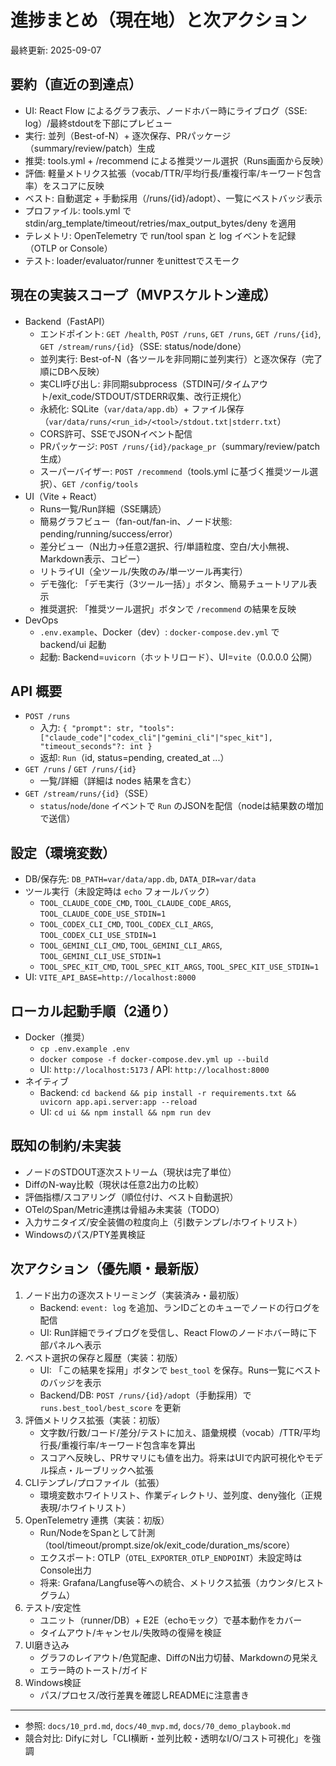 # 進捗まとめ（現在地）と次アクション

最終更新: 2025-09-07

## 要約（直近の到達点）
- UI: React Flow によるグラフ表示、ノードホバー時にライブログ（SSE: log）/最終stdoutを下部にプレビュー
- 実行: 並列（Best-of-N）+ 逐次保存、PRパッケージ（summary/review/patch）生成
- 推奨: tools.yml + /recommend による推奨ツール選択（Runs画面から反映）
- 評価: 軽量メトリクス拡張（vocab/TTR/平均行長/重複行率/キーワード包含率）をスコアに反映
- ベスト: 自動選定 + 手動採用（/runs/{id}/adopt）、一覧にベストバッジ表示
- プロファイル: tools.yml で stdin/arg_template/timeout/retries/max_output_bytes/deny を適用
- テレメトリ: OpenTelemetry で run/tool span と log イベントを記録（OTLP or Console）
- テスト: loader/evaluator/runner をunittestでスモーク

## 現在の実装スコープ（MVPスケルトン達成）
- Backend（FastAPI）
  - エンドポイント: `GET /health`, `POST /runs`, `GET /runs`, `GET /runs/{id}`, `GET /stream/runs/{id}`（SSE: status/node/done）
  - 並列実行: Best-of-N（各ツールを非同期に並列実行）と逐次保存（完了順にDBへ反映）
  - 実CLI呼び出し: 非同期subprocess（STDIN可/タイムアウト/exit_code/STDOUT/STDERR収集、改行正規化）
  - 永続化: SQLite（`var/data/app.db`）+ ファイル保存（`var/data/runs/<run_id>/<tool>/stdout.txt|stderr.txt`）
  - CORS許可、SSEでJSONイベント配信
  - PRパッケージ: `POST /runs/{id}/package_pr`（summary/review/patch 生成）
  - スーパーバイザー: `POST /recommend`（tools.yml に基づく推奨ツール選択）、`GET /config/tools`
- UI（Vite + React）
  - Runs一覧/Run詳細（SSE購読）
  - 簡易グラフビュー（fan-out/fan-in、ノード状態: pending/running/success/error）
  - 差分ビュー（N出力→任意2選択、行/単語粒度、空白/大小無視、Markdown表示、コピー）
  - リトライUI（全ツール/失敗のみ/単一ツール再実行）
  - デモ強化: 「デモ実行（3ツール一括）」ボタン、簡易チュートリアル表示
  - 推奨選択: 「推奨ツール選択」ボタンで `/recommend` の結果を反映
- DevOps
  - `.env.example`、Docker（dev）: `docker-compose.dev.yml` で backend/ui 起動
  - 起動: Backend=`uvicorn`（ホットリロード）、UI=`vite`（0.0.0.0 公開）

## API 概要
- `POST /runs`
  - 入力: `{ "prompt": str, "tools": ["claude_code"|"codex_cli"|"gemini_cli"|"spec_kit"], "timeout_seconds"?: int }`
  - 返却: `Run`（id, status=pending, created_at ...）
- `GET /runs` / `GET /runs/{id}`
  - 一覧/詳細（詳細は nodes 結果を含む）
- `GET /stream/runs/{id}`（SSE）
  - `status`/`node`/`done` イベントで `Run` のJSONを配信（nodeは結果数の増加で送信）

## 設定（環境変数）
- DB/保存先: `DB_PATH=var/data/app.db`, `DATA_DIR=var/data`
- ツール実行（未設定時は `echo` フォールバック）
  - `TOOL_CLAUDE_CODE_CMD`, `TOOL_CLAUDE_CODE_ARGS`, `TOOL_CLAUDE_CODE_USE_STDIN=1`
  - `TOOL_CODEX_CLI_CMD`,  `TOOL_CODEX_CLI_ARGS`,  `TOOL_CODEX_CLI_USE_STDIN=1`
  - `TOOL_GEMINI_CLI_CMD`, `TOOL_GEMINI_CLI_ARGS`, `TOOL_GEMINI_CLI_USE_STDIN=1`
  - `TOOL_SPEC_KIT_CMD`,  `TOOL_SPEC_KIT_ARGS`,  `TOOL_SPEC_KIT_USE_STDIN=1`
- UI: `VITE_API_BASE=http://localhost:8000`

## ローカル起動手順（2通り）
- Docker（推奨）
  - `cp .env.example .env`
  - `docker compose -f docker-compose.dev.yml up --build`
  - UI: `http://localhost:5173` / API: `http://localhost:8000`
- ネイティブ
  - Backend: `cd backend && pip install -r requirements.txt && uvicorn app.api.server:app --reload`
  - UI: `cd ui && npm install && npm run dev`

## 既知の制約/未実装
- ノードのSTDOUT逐次ストリーム（現状は完了単位）
- DiffのN-way比較（現状は任意2出力の比較）
- 評価指標/スコアリング（順位付け、ベスト自動選択）
- OTelのSpan/Metric連携は骨組み未実装（TODO）
- 入力サニタイズ/安全装備の粒度向上（引数テンプレ/ホワイトリスト）
- Windowsのパス/PTY差異検証

## 次アクション（優先順・最新版）
1. ノード出力の逐次ストリーミング（実装済み・最初版）
   - Backend: `event: log` を追加、ランIDごとのキューでノードの行ログを配信
   - UI: Run詳細でライブログを受信し、React Flowのノードホバー時に下部パネルへ表示
2. ベスト選択の保存と履歴（実装：初版）
   - UI: 「この結果を採用」ボタンで `best_tool` を保存。Runs一覧にベストのバッジを表示
   - Backend/DB: `POST /runs/{id}/adopt`（手動採用）で `runs.best_tool/best_score` を更新
3. 評価メトリクス拡張（実装：初版）
   - 文字数/行数/コード/差分/テストに加え、語彙規模（vocab）/TTR/平均行長/重複行率/キーワード包含率を算出
   - スコアへ反映し、PRサマリにも値を出力。将来はUIで内訳可視化やモデル採点・ルーブリックへ拡張
4. CLIテンプレ/プロファイル（拡張）
   - 環境変数ホワイトリスト、作業ディレクトリ、並列度、deny強化（正規表現/ホワイトリスト）
5. OpenTelemetry 連携（実装：初版）
   - Run/NodeをSpanとして計測（tool/timeout/prompt.size/ok/exit_code/duration_ms/score）
   - エクスポート: OTLP（`OTEL_EXPORTER_OTLP_ENDPOINT`）未設定時はConsole出力
   - 将来: Grafana/Langfuse等への統合、メトリクス拡張（カウンタ/ヒストグラム）
6. テスト/安定性
   - ユニット（runner/DB）+ E2E（echoモック）で基本動作をカバー
   - タイムアウト/キャンセル/失敗時の復帰を検証
7. UI磨き込み
   - グラフのレイアウト/色覚配慮、DiffのN出力切替、Markdownの見栄え
   - エラー時のトースト/ガイド
8. Windows検証
   - パス/プロセス/改行差異を確認しREADMEに注意書き

---
- 参照: `docs/10_prd.md`, `docs/40_mvp.md`, `docs/70_demo_playbook.md`
- 競合対比: Difyに対し「CLI横断・並列比較・透明なI/O/コスト可視化」を強調
